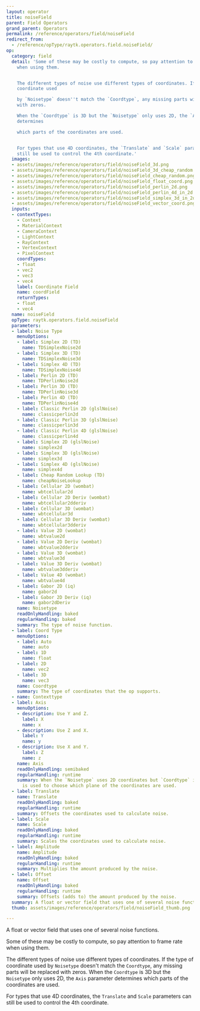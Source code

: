 ```yaml
---
layout: operator
title: noiseField
parent: Field Operators
grand_parent: Operators
permalink: /reference/operators/field/noiseField
redirect_from:
  - /reference/opType/raytk.operators.field.noiseField/
op:
  category: field
  detail: 'Some of these may be costly to compute, so pay attention to frame rate
    when using them.


    The different types of noise use different types of coordinates. If the type of
    coordinate used

    by `Noisetype` doesn''t match the `Coordtype`, any missing parts will be replaced
    with zeros.

    When the `Coordtype` is 3D but the `Noisetype` only uses 2D, the `Axis` parameter
    determines

    which parts of the coordinates are used.


    For types that use 4D coordinates, the `Translate` and `Scale` parameters can
    still be used to control the 4th coordinate.'
  images:
  - assets/images/reference/operators/field/noiseField_3d.png
  - assets/images/reference/operators/field/noiseField_3d_cheap_random.png
  - assets/images/reference/operators/field/noiseField_cheap_random.png
  - assets/images/reference/operators/field/noiseField_float_coord.png
  - assets/images/reference/operators/field/noiseField_perlin_2d.png
  - assets/images/reference/operators/field/noiseField_perlin_4d_in_2d.png
  - assets/images/reference/operators/field/noiseField_simplex_3d_in_2d.png
  - assets/images/reference/operators/field/noiseField_vector_coord.png
  inputs:
  - contextTypes:
    - Context
    - MaterialContext
    - CameraContext
    - LightContext
    - RayContext
    - VertexContext
    - PixelContext
    coordTypes:
    - float
    - vec2
    - vec3
    - vec4
    label: Coordinate Field
    name: coordField
    returnTypes:
    - float
    - vec4
  name: noiseField
  opType: raytk.operators.field.noiseField
  parameters:
  - label: Noise Type
    menuOptions:
    - label: Simplex 2D (TD)
      name: TDSimplexNoise2d
    - label: Simplex 3D (TD)
      name: TDSimplexNoise3d
    - label: Simplex 4D (TD)
      name: TDSimplexNoise4d
    - label: Perlin 2D (TD)
      name: TDPerlinNoise2d
    - label: Perlin 3D (TD)
      name: TDPerlinNoise3d
    - label: Perlin 4D (TD)
      name: TDPerlinNoise4d
    - label: Classic Perlin 2D (glslNoise)
      name: classicperlin2d
    - label: Classic Perlin 3D (glslNoise)
      name: classicperlin3d
    - label: Classic Perlin 4D (glslNoise)
      name: classicperlin4d
    - label: Simplex 2D (glslNoise)
      name: simplex2d
    - label: Simplex 3D (glslNoise)
      name: simplex3d
    - label: Simplex 4D (glslNoise)
      name: simplex4d
    - label: Cheap Random Lookup (TD)
      name: cheapNoiseLookup
    - label: Cellular 2D (wombat)
      name: wbtcellular2d
    - label: Cellular 2D Deriv (wombat)
      name: wbtcellular2dderiv
    - label: Cellular 3D (wombat)
      name: wbtcellular3d
    - label: Cellular 3D Deriv (wombat)
      name: wbtcellular3dderiv
    - label: Value 2D (wombat)
      name: wbtvalue2d
    - label: Value 2D Deriv (wombat)
      name: wbtvalue2dderiv
    - label: Value 3D (wombat)
      name: wbtvalue3d
    - label: Value 3D Deriv (wombat)
      name: wbtvalue3dderiv
    - label: Value 4D (wombat)
      name: wbtvalue4d
    - label: Gabor 2D (iq)
      name: gabor2d
    - label: Gabor 2D Deriv (iq)
      name: gabor2dDeriv
    name: Noisetype
    readOnlyHandling: baked
    regularHandling: baked
    summary: The type of noise function.
  - label: Coord Type
    menuOptions:
    - label: Auto
      name: auto
    - label: 1D
      name: float
    - label: 2D
      name: vec2
    - label: 3D
      name: vec3
    name: Coordtype
    summary: The type of coordinates that the op supports.
  - name: Contexttype
  - label: Axis
    menuOptions:
    - description: Use Y and Z.
      label: X
      name: x
    - description: Use Z and X.
      label: Y
      name: y
    - description: Use X and Y.
      label: Z
      name: z
    name: Axis
    readOnlyHandling: semibaked
    regularHandling: runtime
    summary: When the `Noisetype` uses 2D coordinates but `Coordtype` is 3D, this
      is used to choose which plane of the coordinates are used.
  - label: Translate
    name: Translate
    readOnlyHandling: baked
    regularHandling: runtime
    summary: Offsets the coordinates used to calculate noise.
  - label: Scale
    name: Scale
    readOnlyHandling: baked
    regularHandling: runtime
    summary: Scales the coordinates used to calculate noise.
  - label: Amplitude
    name: Amplitude
    readOnlyHandling: baked
    regularHandling: runtime
    summary: Multiplies the amount produced by the noise.
  - label: Offset
    name: Offset
    readOnlyHandling: baked
    regularHandling: runtime
    summary: Offsets (adds to) the amount produced by the noise.
  summary: A float or vector field that uses one of several noise functions.
  thumb: assets/images/reference/operators/field/noiseField_thumb.png

---
```



A float or vector field that uses one of several noise functions.

Some of these may be costly to compute, so pay attention to frame rate when using them.

The different types of noise use different types of coordinates. If the type of coordinate used
by `Noisetype` doesn't match the `Coordtype`, any missing parts will be replaced with zeros.
When the `Coordtype` is 3D but the `Noisetype` only uses 2D, the `Axis` parameter determines
which parts of the coordinates are used.

For types that use 4D coordinates, the `Translate` and `Scale` parameters can still be used to control the 4th coordinate.